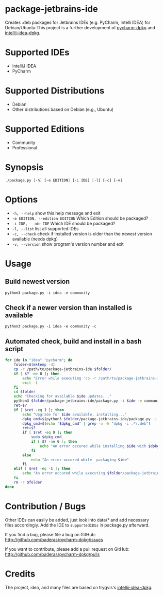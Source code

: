 # package-jetbrains-ide
Creates .deb packages for Jetbrains IDEs (e.g. PyCharm, Intelli IDEA) for Debian/Ubuntu
This project is a further development of [pycharm-dpkg](https://github.com/baderas/pycharm-dpkg) and [intellij-idea-dpkg](https://github.com/trygvis/intellij-idea-dpkg).

# Supported IDEs
* IntelliJ IDEA
* PyCharm

# Supported Distributions
* Debian
* Other distributions based on Debian (e.g., Ubuntu)

# Supported Editions
* Community
* Professional

# Synopsis
`./package.py [-h] [-e EDITION] [-i IDE] [-l] [-c] [-v]`

# Options
* `-h, --help`
   show this help message and exit
* `-e EDITION, --edition EDITION`
   Which Edition should be packaged?
* `-i IDE, --ide IDE`
   Which IDE should be packaged?
* `-l, --list`
   list all supported IDEs
* `-c, --check`
   check if installed version is older than the newest version available (needs dpkg)
* `-v, --version`
   show program's version number and exit


# Usage
## Build newest version
`python3 package.py -i idea -e community`
## Check if a newer version than installed is available
`python3 package.py -i idea -e community -c`
## Automated check, build and install in a bash script
```bash
for ide in "idea" "pycharm"; do
    folder=$(mktemp -d)
    cp -r /path/to/package-jetbrains-ide $folder/
    if [ $? -ne 0 ]; then
        echo "Error while executing 'cp -r /path/to/package-jetbrains-ide $folder/'."
        exit -1
    fi
    cd $folder
    echo "Checking for available $ide updates..."
    python3 $folder/package-jetbrains-ide/package.py -i $ide -e community -c
    ret=$?
    if [ $ret -eq 1 ]; then
        echo "Upgrade for $ide available, installing..."
        dpkg_cmd=$(python3 $folder/package-jetbrains-ide/package.py -i $ide -e community)
        dpkg_cmd=$(echo "$dpkg_cmd" | grep -o -E "dpkg -i .*\.deb")
        ret=$?
        if [ $ret -eq 0 ]; then
            sudo $dpkg_cmd
            if [ $? -ne 0 ]; then
                echo "An error occured while installing $ide with $dpkg_cmd"
            fi
        else
            echo "An error occured while  packaging $ide"
        fi
    elif [ $ret -eq -1 ]; then
        echo "An error occured while executing $folder/package-jetbrains-ide/package.py"
    fi
    rm -r $folder
done

```

# Contribution / Bugs
Other IDEs can easily be added, just look into data/* and add necessary files accordingly. Add the IDE to `supportedIDEs` in package.py afterward.

If you find a bug, please file a bug on GitHub: http://github.com/baderas/pycharm-dpkg/issues

If you want to contribute, please add a pull request on GitHub: http://github.com/baderas/pycharm-dpkg/pulls

# Credits
The project, idea, and many files are based on trygvis's [intellij-idea-dpkg](https://github.com/trygvis/intellij-idea-dpkg).
